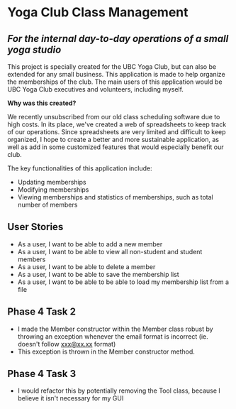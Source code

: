# Yoga Club Class Management

## *For the internal day-to-day operations of a small yoga studio*

This project is specially created for the UBC Yoga Club, but can also be extended
for any small business. This application is made to help organize the memberships of the club. 
The main users of this application would be UBC Yoga Club executives and volunteers, including myself. 

**Why was this created?**

We recently unsubscribed from our old class scheduling software due to high costs.
In its place, we've created a web of spreadsheets to keep track of our operations. 
Since spreadsheets are very limited and difficult to keep organized, I hope to 
create a better and more sustainable application, as well as add in some 
customized features that would especially benefit our club. 

The key functionalities of this application include:
- Updating memberships
- Modifying memberships
- Viewing memberships and statistics of memberships, such as total number of members

## User Stories

- As a user, I want to be able to add a new member
- As a user, I want to be able to view all non-student and student members
- As a user, I want to be able to delete a member
- As a user, I want to be able to save the membership list
- As a user, I want to be able to be able to load my membership list from a file

## Phase 4 Task 2

- I made the Member constructor within the Member class robust by throwing an 
exception whenever the email format is incorrect (ie. doesn't follow xxx@xx.xx format)
- This exception is thrown in the Member constructor method.

## Phase 4 Task 3

- I would refactor this by potentially removing the Tool class, because I believe it isn't
necessary for my GUI